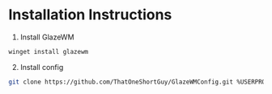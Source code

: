# Installation Instructions
1. Install GlazeWM
```sh
winget install glazewm
```
2. Install config
```sh
git clone https://github.com/ThatOneShortGuy/GlazeWMConfig.git %USERPROFILE%/.glzr/glazewm
```
